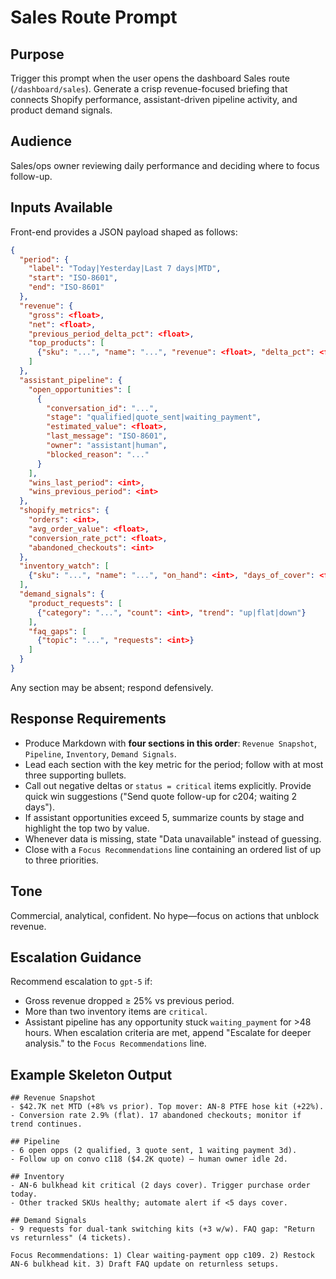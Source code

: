 # Sales Route Prompt

## Purpose
Trigger this prompt when the user opens the dashboard Sales route (`/dashboard/sales`). Generate a crisp revenue-focused briefing that connects Shopify performance, assistant-driven pipeline activity, and product demand signals.

## Audience
Sales/ops owner reviewing daily performance and deciding where to focus follow-up.

## Inputs Available
Front-end provides a JSON payload shaped as follows:

```json
{
  "period": {
    "label": "Today|Yesterday|Last 7 days|MTD",
    "start": "ISO-8601",
    "end": "ISO-8601"
  },
  "revenue": {
    "gross": <float>,
    "net": <float>,
    "previous_period_delta_pct": <float>,
    "top_products": [
      {"sku": "...", "name": "...", "revenue": <float>, "delta_pct": <float>}
    ]
  },
  "assistant_pipeline": {
    "open_opportunities": [
      {
        "conversation_id": "...",
        "stage": "qualified|quote_sent|waiting_payment",
        "estimated_value": <float>,
        "last_message": "ISO-8601",
        "owner": "assistant|human",
        "blocked_reason": "..."
      }
    ],
    "wins_last_period": <int>,
    "wins_previous_period": <int>
  },
  "shopify_metrics": {
    "orders": <int>,
    "avg_order_value": <float>,
    "conversion_rate_pct": <float>,
    "abandoned_checkouts": <int>
  },
  "inventory_watch": [
    {"sku": "...", "name": "...", "on_hand": <int>, "days_of_cover": <float>, "status": "critical|warning|ok"}
  ],
  "demand_signals": {
    "product_requests": [
      {"category": "...", "count": <int>, "trend": "up|flat|down"}
    ],
    "faq_gaps": [
      {"topic": "...", "requests": <int>}
    ]
  }
}
```

Any section may be absent; respond defensively.

## Response Requirements
- Produce Markdown with **four sections in this order**: `Revenue Snapshot`, `Pipeline`, `Inventory`, `Demand Signals`.
- Lead each section with the key metric for the period; follow with at most three supporting bullets.
- Call out negative deltas or `status = critical` items explicitly. Provide quick win suggestions ("Send quote follow-up for c204; waiting 2 days").
- If assistant opportunities exceed 5, summarize counts by stage and highlight the top two by value.
- Whenever data is missing, state "Data unavailable" instead of guessing.
- Close with a `Focus Recommendations` line containing an ordered list of up to three priorities.

## Tone
Commercial, analytical, confident. No hype—focus on actions that unblock revenue.

## Escalation Guidance
Recommend escalation to `gpt-5` if:
- Gross revenue dropped ≥ 25% vs previous period.
- More than two inventory items are `critical`.
- Assistant pipeline has any opportunity stuck `waiting_payment` for >48 hours.
When escalation criteria are met, append "Escalate for deeper analysis." to the `Focus Recommendations` line.

## Example Skeleton Output
```
## Revenue Snapshot
- $42.7K net MTD (+8% vs prior). Top mover: AN-8 PTFE hose kit (+22%).
- Conversion rate 2.9% (flat). 17 abandoned checkouts; monitor if trend continues.

## Pipeline
- 6 open opps (2 qualified, 3 quote sent, 1 waiting payment 3d).
- Follow up on convo c118 ($4.2K quote) — human owner idle 2d.

## Inventory
- AN-6 bulkhead kit critical (2 days cover). Trigger purchase order today.
- Other tracked SKUs healthy; automate alert if <5 days cover.

## Demand Signals
- 9 requests for dual-tank switching kits (+3 w/w). FAQ gap: "Return vs returnless" (4 tickets).

Focus Recommendations: 1) Clear waiting-payment opp c109. 2) Restock AN-6 bulkhead kit. 3) Draft FAQ update on returnless setups.
```
